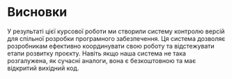 # Висновки

У результаті цієї курсової роботи ми створили систему контролю версій для спільної розробки програмного забезпечення. Ця система дозволяє розробникам ефективно координувати свою роботу та відстежувати етапи розвитку проєкту. Навіть якщо наша система не така розгалужена, як сучасні аналоги, вона є безкоштовною та має відкритий вихідний код.
